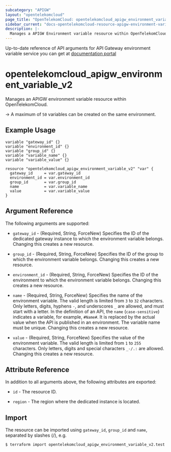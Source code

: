 ```yaml
---
subcategory: "APIGW"
layout: "opentelekomcloud"
page_title: "OpenTelekomCloud: opentelekomcloud_apigw_environment_variable_v2"
sidebar_current: "docs-opentelekomcloud-resource-apigw-environment-variable-v2"
description: |-
  Manages a APIGW Environment variable resource within OpenTelekomCloud.
---
```


Up-to-date reference of API arguments for API Gateway environment variable service you can get at
[documentation portal](https://docs.otc.t-systems.com/api-gateway/api-ref/dedicated_gateway_apis_v2/environment_variable_management/index.html)

# opentelekomcloud_apigw_environment_variable_v2

Manages an APIGW environment variable resource within OpenTelekomCloud.

-> A maximum of `50` variables can be created on the same environment.

## Example Usage

```hcl
variable "gateway_id" {}
variable "environment_id" {}
variable "group_id" {}
variable "variable_name" {}
variable "variable_value" {}

resource "opentelekomcloud_apigw_environment_variable_v2" "var" {
  gateway_id     = var.gateway_id
  environment_id = var.environment_id
  group_id       = var.group_id
  name           = var.variable_name
  value          = var.variable_value
}
```

## Argument Reference

The following arguments are supported:

* `gateway_id` - (Required, String, ForceNew) Specifies the ID of the dedicated gateway instance to which the environment
  variable belongs. Changing this creates a new resource.

* `group_id` - (Required, String, ForceNew) Specifies the ID of the group to which the environment variable belongs.
  Changing this creates a new resource.

* `environment_id` - (Required, String, ForceNew) Specifies the ID of the environment to which the environment variable belongs.
  Changing this creates a new resource.

* `name` - (Required, String, ForceNew) Specifies the name of the environment variable.
  The valid length is limited from `3` to `32` characters.
  Only letters, digits, hyphens `-`, and underscores `_` are allowed, and must start with a letter.
  In the definition of an API, the `name` (`case-sensitive`) indicates a variable, for example, `#Name#`.
  It is replaced by the actual value when the API is published in an environment. The variable name must be unique.
  Changing this creates a new resource.

* `value` - (Required, String, ForceNew) Specifies the value of the environment variable.
  The valid length is limited from `1` to `255` characters. Only letters, digits and special characters `_-/.:` are allowed.
  Changing this creates a new resource.

## Attribute Reference

In addition to all arguments above, the following attributes are exported:

* `id` - The resource ID.

* `region` - The region where the dedicated instance is located.

## Import

The resource can be imported using `gateway_id`, `group_id` and `name`, separated by slashes (/), e.g.

```bash
$ terraform import opentelekomcloud_apigw_environment_variable_v2.test <gateway_id>/<group_id>/<name>
```

